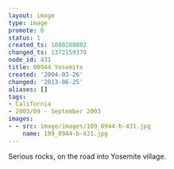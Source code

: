 ```yaml
---
layout: image
type: image
promote: 0
status: 1
created_ts: 1080280802
changed_ts: 1372159370
node_id: 431
title: 00944 Yosemite
created: '2004-03-26'
changed: '2013-06-25'
aliases: []
tags:
- California
- 2003/09 - September 2003
images:
- - src: image/images/109_0944-b-431.jpg
    name: 109_0944-b-431.jpg
---
```

Serious rocks, on the road into Yosemite village.

